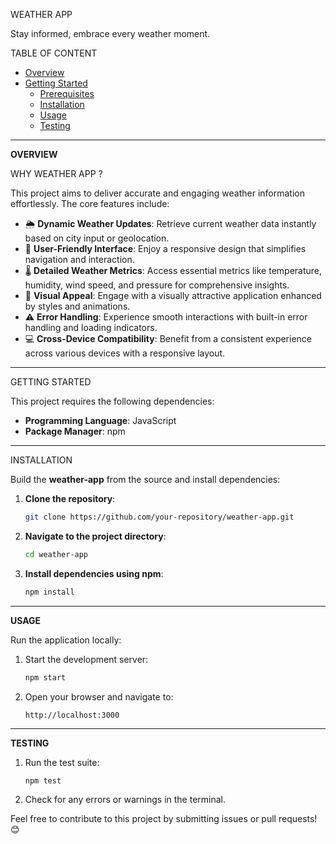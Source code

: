 WEATHER APP

Stay informed, embrace every weather moment.

TABLE OF CONTENT

- [Overview](#overview)
- [Getting Started](#getting-started)
  - [Prerequisites](#prerequisites)
  - [Installation](#installation)
  - [Usage](#usage)
  - [Testing](#testing)

---

**OVERVIEW**

WHY WEATHER APP ?

This project aims to deliver accurate and engaging weather information effortlessly. The core features include:

- 🌦 **Dynamic Weather Updates**: Retrieve current weather data instantly based on city input or geolocation.
- 📱 **User-Friendly Interface**: Enjoy a responsive design that simplifies navigation and interaction.
- 🌡 **Detailed Weather Metrics**: Access essential metrics like temperature, humidity, wind speed, and pressure for comprehensive insights.
- 🎨 **Visual Appeal**: Engage with a visually attractive application enhanced by styles and animations.
- ⚠️ **Error Handling**: Experience smooth interactions with built-in error handling and loading indicators.
- 💻 **Cross-Device Compatibility**: Benefit from a consistent experience across various devices with a responsive layout.

---

GETTING STARTED


This project requires the following dependencies:

- **Programming Language**: JavaScript
- **Package Manager**: npm

---
INSTALLATION

Build the **weather-app** from the source and install dependencies:

1. **Clone the repository**:
   ```bash
   git clone https://github.com/your-repository/weather-app.git
   ```

2. **Navigate to the project directory**:
   ```bash
   cd weather-app
   ```

3. **Install dependencies using npm**:
   ```bash
   npm install
   ```

---

**USAGE**

Run the application locally:

1. Start the development server:
   ```bash
   npm start
   ```
2. Open your browser and navigate to:
   ```
   http://localhost:3000
   ```

---

**TESTING**

1. Run the test suite:
   ```bash
   npm test
   ```
2. Check for any errors or warnings in the terminal.


Feel free to contribute to this project by submitting issues or pull requests! 😊

